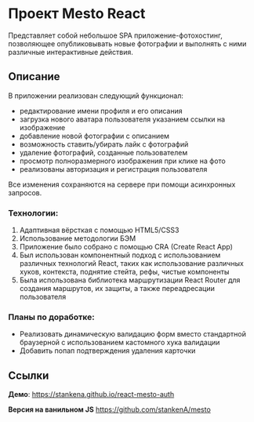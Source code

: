 # Проект Mesto React

Представляет собой небольшое SPA приложение-фотохостинг, позволяющее опубликовывать новые фотографии и выполнять с ними различные интерактивные действия.

## Описание

В приложении реализован следующий функционал: 
- редактирование имени профиля и его описания
- загрузка нового аватара пользователя указанием ссылки на изображение
- добавление новой фотографии с описанием
- возможность ставить/убирать лайк с фотографий
- удаление фотографий, созданные пользователем 
- просмотр полноразмерного изображения при клике на фото
- реализованы авторизация и регистрация пользователя

Все изменения сохраняются на сервере при помощи асинхронных запросов.

### Технологии: 

1. Адаптивная вёрсткая с помощью HTML5/CSS3
2. Использование методологии БЭМ
3. Приложение было собрано с помощью CRA (Create React App)
4. Был использован компонентный подход с использованием различных технологий React, таких как использование различных хуков, контекста, поднятие стейта, рефы, чистые компоненты
5. Была использована библиотека маршрутизации React Router для создания маршрутов, их защиты, а также переадресации пользователя

### Планы по доработке: 

- Реализовать динамическую валидацию форм вместо стандартной браузерной с использованием кастомного хука валидации
- Добавить попап подтверждения удаления карточки

## Ссылки

**Демо**: https://stankena.github.io/react-mesto-auth

**Версия на ванильном JS** https://github.com/stankenA/mesto
